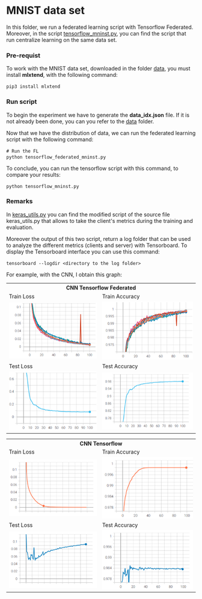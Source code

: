 # MNIST data set 

In this folder, we run a federated learning script with Tensorflow Federated. Moreover, in the script [tensorflow_mninst.py](/TensorFlow_Federated/MNIST/tensorflow_mninst.py), you can find the script that run centralize learning on the same data set.

### Pre-requist 

To work with the MNIST data set, downloaded in the folder [data](/data), you must install **mlxtend**, with the following command:

    pip3 install mlxtend

### Run script

To begin the experiment we have to generate the **data_idx.json** file. If it is not already been done, you can you refer to the [data](/data) folder.

Now that we have the distribution of data, we can run the federated learning script with the following command:

    # Run the FL
    python tensorflow_federated_mninst.py

To conclude, you can run the tensorflow script with this command, to compare your results:

    python tensorflow_mninst.py

### Remarks

In [keras_utils.py](/TensorFlow_Federated/MNIST/keras_utils.py) you can find the modified script of the source file keras_utils.py that allows to take the client's metrics during the training and evaluation.

Moreover the output of this two script, return a log folder that can be used to analyze the different metrics (clients and server) with Tensorboard. To display the Tensorboard interface you can use this command:

    tensorboard --logdir <directory to the log folder>

For example, with the CNN, I obtain this graph:
<table>
    <tr>
        <th colspan=2>CNN Tensorflow Federated</th>
    </tr>
  <tr>
    <td>Train Loss</td>
     <td>Train Accuracy</td>
  </tr>
  <tr>
    <td><img src="../../images/tff_MNIST_CNN_train_loss.png" width=300></td>
    <td><img src="../../images/tff_MNIST_CNN_train_acc.png" width=300></td>
  </tr>
  <tr>
    <td>Test Loss</td>
     <td>Test Accuracy</td>
  </tr>
  <tr>
    <td><img src="../../images/tff_MNIST_CNN_test_loss.png" width=300></td>
    <td><img src="../../images/tff_MNIST_CNN_test_acc.png" width=300></td>
  </tr>
 </table>
<table>
    <tr>
        <th colspan=2>CNN Tensorflow</th>
    </tr>
  <tr>
    <td>Train Loss</td>
     <td>Train Accuracy</td>
  </tr>
  <tr>
    <td><img src="../../images/tf_MNIST_CNN_train_loss.png" width=300></td>
    <td><img src="../../images/tf_MNIST_CNN_train_acc.png" width=300></td>
  </tr>
  <tr>
    <td>Test Loss</td>
     <td>Test Accuracy</td>
  </tr>
  <tr>
    <td><img src="../../images/tf_MNIST_CNN_test_loss.png" width=300></td>
    <td><img src="../../images/tf_MNIST_CNN_test_acc.png" width=300></td>
  </tr>
 </table>